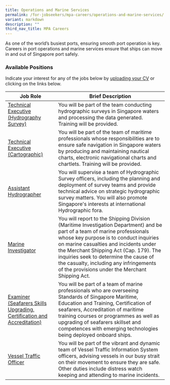 ```yaml
---
title: Operations and Marine Services
permalink: /for-jobseekers/mpa-careers/operations-and-marine-services/
variant: markdown
description: ""
third_nav_title: MPA Careers
---
```

As one of the world’s busiest ports, ensuring smooth port operation is key. Careers in port operations and marine services ensure that ships can move in and out of Singapore port safely.

### Available Positions 
Indicate your interest for any of the jobs below by [uploading your CV](https://go.gov.sg/mpa-job-applications) or clicking on the links below.

|Job Role | Brief Description | 
| -------- | -------- | 
| [Technical Executive (Hydrography Survey)](https://sggovterp.wd102.myworkdayjobs.com/PublicServiceCareers/job/MPA-Tanjong-Pagar-Complex-Block/Technical-Executive---Senior-Technical-Executive---Principal-Technical-Executive--Hydrographic-Survey-_JR-10000016533) | You will be part of the team conducting hydrographic surveys in Singapore waters and processing the data generated. Training will be provided.  |
| [Technical Executive (Cartographic)](https://sggovterp.wd102.myworkdayjobs.com/PublicServiceCareers/job/MPA-Tanjong-Pagar-Complex-Block/Technical-Executive---Senior-Technical-Executive---Principal-Technical-Executive--Cartographic-_JR-10000016534) | You will be part of the team of maritime professionals whose responsibilities are to ensure safe navigation in Singapore waters by producing and maintaining nautical charts, electronic navigational charts and chartlets. Training will be provided. | 
| [Assistant Hydrographer](https://sggovterp.wd102.myworkdayjobs.com/PublicServiceCareers/job/MPA-Tanjong-Pagar-Complex-Block/Assistant-Hydrographer--Hydrographic-Survey-_JR-10000023778) | You will supervise a team of Hydrographic Survey officers, including the planning and deployment of survey teams and provide technical advice on strategic hydrographic survey matters. You will also promote Singapore's interests at international Hydrographic fora. | 
| [Marine Investigator](https://sggovterp.wd102.myworkdayjobs.com/PublicServiceCareers/job/MPA-mTower-Block/Marine-Surveyor---Senior-Marine-Surveyor--Ship-Investigation-_JR-10000013170) | You will report to the Shipping Division (Maritime Investigation Department) and be part of a team of marine professionals whose key purpose is to conduct inquiries on marine casualties and incidents under the Merchant Shipping Act (Cap. 179). The inquiries seek to determine the cause of the casualty, including any infringements of the provisions under the Merchant Shipping Act. | 
| [Examiner (Seafarers Skills Upgrading, Certification and Accreditation)](https://sggovterp.wd102.myworkdayjobs.com/PublicServiceCareers/job/MPA-mTower-Block/Examiner---Senior-Examiner--Seafarers-Skills-Upgrading--Certification-and-Accreditation-_JR-10000019720) | You will be part of a team of marine professionals who are overseeing Standards of Singapore Maritime, Education and Training, Certification of seafarers, Accreditation of maritime training courses or programmes as well as upgrading of seafarers skillset and competences with emerging technologies being deployed onboard ships.  | 
| [Vessel Traffic Officer](https://sggovterp.wd102.myworkdayjobs.com/PublicServiceCareers/job/MPA-PSA-Vista-Block/Vessel-Traffic-Officer_JR-10000020222) | You will be part of the vibrant and dynamic team of Vessel Traffic Information System officers, advising vessels in our busy strait on their movement to ensure they are safe. Other duties include distress watch keeping and attending to marine incidents. |